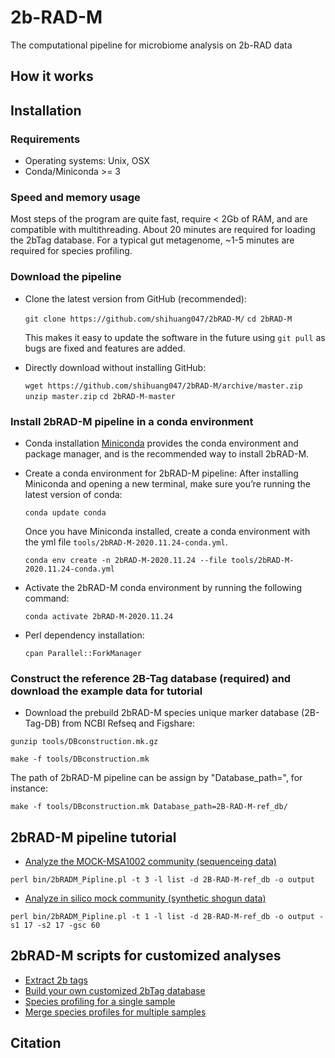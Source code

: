 # 2b-RAD-M
The computational pipeline for microbiome analysis on 2b-RAD data

## How it works
 
## Installation
 ### Requirements
 * Operating systems: Unix, OSX
 * Conda/Miniconda >= 3
 ### Speed and memory usage
 Most steps of the program are quite fast, require < 2Gb of RAM, and are compatible with multithreading. About 20 minutes are required for loading the 2bTag     database. For a typical gut metagenome, ~1-5 minutes are required for species profiling.
 ### Download the pipeline
 * Clone the latest version from GitHub (recommended):  
 
   `git clone https://github.com/shihuang047/2bRAD-M/`
   `cd 2bRAD-M`
   
    This makes it easy to update the software in the future using `git pull` as bugs are fixed and features are added.
 * Directly download without installing GitHub:
 
   `wget https://github.com/shihuang047/2bRAD-M/archive/master.zip`
   `unzip master.zip`
   `cd 2bRAD-M-master`
   
 ### Install 2bRAD-M pipeline in a conda environment 
 * Conda installation
   [Miniconda](https://docs.conda.io/en/latest/miniconda.html) provides the conda environment and package manager, and is the recommended way to install 2bRAD-M. 
 * Create a conda environment for 2bRAD-M pipeline:
   After installing Miniconda and opening a new terminal, make sure you’re running the latest version of conda:
   
   `conda update conda`
   
   Once you have Miniconda installed, create a conda environment with the yml file ``tools/2bRAD-M-2020.11.24-conda.yml``.
   
   `conda env create -n 2bRAD-M-2020.11.24 --file tools/2bRAD-M-2020.11.24-conda.yml`
   
 * Activate the 2bRAD-M conda environment by running the following command:
 
   `conda activate 2bRAD-M-2020.11.24`
   
 * Perl dependency installation:
 
   `cpan Parallel::ForkManager`
   

 ### Construct the reference 2B-Tag database (required) and download the example data for tutorial
 * Download the prebuild 2bRAD-M species unique marker database (2B-Tag-DB) from NCBI Refseq and Figshare:
 
  `gunzip tools/DBconstruction.mk.gz`
 
  `make -f tools/DBconstruction.mk`
 
 The path of 2bRAD-M pipeline can be assign by "Database_path=", for instance:

  `make -f tools/DBconstruction.mk Database_path=2B-RAD-M-ref_db/`
 
## 2bRAD-M pipeline tutorial
 * [Analyze the MOCK-MSA1002 community (sequenceing data)](docs/analyze_mock.md)
 
  `perl bin/2bRADM_Pipline.pl -t 3 -l list -d 2B-RAD-M-ref_db -o output`
 
 * [Analyze in silico mock community (synthetic shogun data)](docs/snp_diversity.md)
 
 `perl bin/2bRADM_Pipline.pl -t 1 -l list -d 2B-RAD-M-ref_db -o output -s1 17 -s2 17 -gsc 60`
 
## 2bRAD-M scripts for customized analyses 
 * [Extract 2b tags](docs/extract_2b.md)
 * [Build your own customized 2bTag database](docs/build_db.md)
 * [Species profiling for a single sample](doc/profile_single_sample.md)
 * [Merge species profiles for multiple samples](doc/profile_single_sample.md)
 
## Citation

